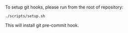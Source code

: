 To setup git hooks, please run from the root of repository:

    ./scripts/setup.sh

This will install git pre-commit hook.